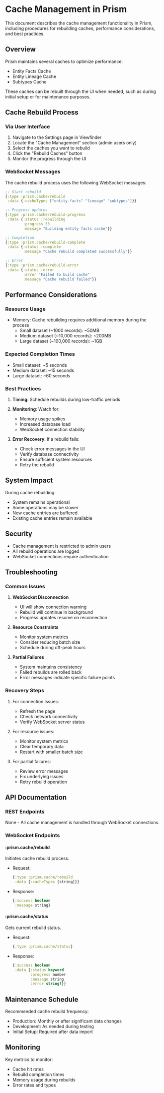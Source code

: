 # Cache Management in Prism

This document describes the cache management functionality in Prism, including procedures for rebuilding caches, performance considerations, and best practices.

## Overview

Prism maintains several caches to optimize performance:
- Entity Facts Cache
- Entity Lineage Cache
- Subtypes Cache

These caches can be rebuilt through the UI when needed, such as during initial setup or for maintenance purposes.

## Cache Rebuild Process

### Via User Interface

1. Navigate to the Settings page in Viewfinder
2. Locate the "Cache Management" section (admin users only)
3. Select the caches you want to rebuild
4. Click the "Rebuild Caches" button
5. Monitor the progress through the UI

### WebSocket Messages

The cache rebuild process uses the following WebSocket messages:

```clojure
;; Start rebuild
{:type :prism.cache/rebuild
 :data {:cacheTypes ["entity-facts" "lineage" "subtypes"]}}

;; Progress updates
{:type :prism.cache/rebuild-progress
 :data {:status :rebuilding
        :progress 33
        :message "Building entity facts cache"}}

;; Completion
{:type :prism.cache/rebuild-complete
 :data {:status :complete
        :message "Cache rebuild completed successfully"}}

;; Error
{:type :prism.cache/rebuild-error
 :data {:status :error
        :error "Failed to build cache"
        :message "Cache rebuild failed"}}
```

## Performance Considerations

### Resource Usage

- Memory: Cache rebuilding requires additional memory during the process
  - Small dataset (~1000 records): ~50MB
  - Medium dataset (~10,000 records): ~200MB
  - Large dataset (~100,000 records): ~1GB

### Expected Completion Times

- Small dataset: ~5 seconds
- Medium dataset: ~15 seconds
- Large dataset: ~60 seconds

### Best Practices

1. **Timing**: Schedule rebuilds during low-traffic periods
2. **Monitoring**: Watch for:
   - Memory usage spikes
   - Increased database load
   - WebSocket connection stability

3. **Error Recovery**: If a rebuild fails:
   - Check error messages in the UI
   - Verify database connectivity
   - Ensure sufficient system resources
   - Retry the rebuild

## System Impact

During cache rebuilding:
- System remains operational
- Some operations may be slower
- New cache entries are buffered
- Existing cache entries remain available

## Security

- Cache management is restricted to admin users
- All rebuild operations are logged
- WebSocket connections require authentication

## Troubleshooting

### Common Issues

1. **WebSocket Disconnection**
   - UI will show connection warning
   - Rebuild will continue in background
   - Progress updates resume on reconnection

2. **Resource Constraints**
   - Monitor system metrics
   - Consider reducing batch size
   - Schedule during off-peak hours

3. **Partial Failures**
   - System maintains consistency
   - Failed rebuilds are rolled back
   - Error messages indicate specific failure points

### Recovery Steps

1. For connection issues:
   - Refresh the page
   - Check network connectivity
   - Verify WebSocket server status

2. For resource issues:
   - Monitor system metrics
   - Clear temporary data
   - Restart with smaller batch size

3. For partial failures:
   - Review error messages
   - Fix underlying issues
   - Retry rebuild operation

## API Documentation

### REST Endpoints

None - All cache management is handled through WebSocket connections.

### WebSocket Endpoints

#### :prism.cache/rebuild
Initiates cache rebuild process.
- Request:
  ```clojure
  {:type :prism.cache/rebuild
   :data {:cacheTypes [string]}}
  ```
- Response:
  ```clojure
  {:success boolean
   :message string}
  ```

#### :prism.cache/status
Gets current rebuild status.
- Request:
  ```clojure
  {:type :prism.cache/status}
  ```
- Response:
  ```clojure
  {:success boolean
   :data {:status keyword
          :progress number
          :message string
          :error string?}}
  ```

## Maintenance Schedule

Recommended cache rebuild frequency:
- Production: Monthly or after significant data changes
- Development: As needed during testing
- Initial Setup: Required after data import

## Monitoring

Key metrics to monitor:
- Cache hit rates
- Rebuild completion times
- Memory usage during rebuilds
- Error rates and types